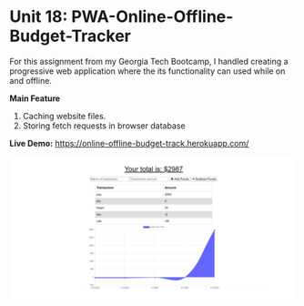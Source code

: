 # Unit 18: PWA-Online-Offline-Budget-Tracker

For this assignment from my Georgia Tech Bootcamp, I handled creating a progressive  web application where the its functionality can used while on and offline.

**Main Feature** 

1. Caching website files.
2. Storing fetch requests in browser database

**Live Demo:** https://online-offline-budget-track.herokuapp.com/

![markdown-preview-image](public/images/markdown-preview-image.png)
